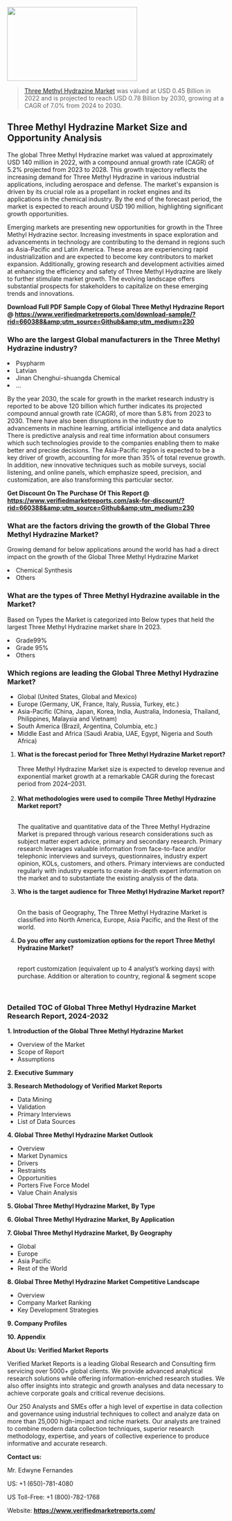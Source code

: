 <img src="https://ffe5etoiles.com/wp-content/uploads/2024/12/MST1-300x171.png" alt="" width="300" height="171" class="alignnone size-medium wp-image-20088" /><blockquote><p><p><a href="https://www.verifiedmarketreports.com/download-sample/?rid=660388&utm_source=Github&utm_medium=230" target="_blank">Three Methyl Hydrazine Market</a> was valued at USD 0.45 Billion in 2022 and is projected to reach USD 0.78 Billion by 2030, growing at a CAGR of 7.0% from 2024 to 2030.</p></blockquote><p><h2>Three Methyl Hydrazine Market Size and Opportunity Analysis</h2><p>The global Three Methyl Hydrazine market was valued at approximately USD 140 million in 2022, with a compound annual growth rate (CAGR) of 5.2% projected from 2023 to 2028. This growth trajectory reflects the increasing demand for Three Methyl Hydrazine in various industrial applications, including aerospace and defense. The market's expansion is driven by its crucial role as a propellant in rocket engines and its applications in the chemical industry. By the end of the forecast period, the market is expected to reach around USD 190 million, highlighting significant growth opportunities.</p><p>Emerging markets are presenting new opportunities for growth in the Three Methyl Hydrazine sector. Increasing investments in space exploration and advancements in technology are contributing to the demand in regions such as Asia-Pacific and Latin America. These areas are experiencing rapid industrialization and are expected to become key contributors to market expansion. Additionally, growing research and development activities aimed at enhancing the efficiency and safety of Three Methyl Hydrazine are likely to further stimulate market growth. The evolving landscape offers substantial prospects for stakeholders to capitalize on these emerging trends and innovations.</p></p><p class=""><strong>Download Full PDF Sample Copy of Global Three Methyl Hydrazine Report @ <a href="https://www.verifiedmarketreports.com/download-sample/?rid=660388&amp;utm_source=Github&amp;utm_medium=230" target="_blank">https://www.verifiedmarketreports.com/download-sample/?rid=660388&amp;utm_source=Github&amp;utm_medium=230</a></strong></p><h3 id="" class="">Who are the largest Global manufacturers in the Three Methyl Hydrazine industry?</h3><p><li>Psypharm</li><li> Latvian</li><li> Jinan Chenghui-shuangda Chemical</li><li> ...</li></p><div class=""><div class="" dir="" data-message-author-role="" data-message-id="" data-message-model-slug=""><div class=""><div class=""><div class=""><div class="" dir="" data-message-author-role="" data-message-id="" data-message-model-slug=""><div class=""><div class=""><p>By the year 2030, the scale for growth in the market research industry is reported to be above 120 billion which further indicates its projected compound annual growth rate (CAGR), of more than 5.8% from 2023 to 2030. There have also been disruptions in the industry due to advancements in machine learning, artificial intelligence and data analytics There is predictive analysis and real time information about consumers which such technologies provide to the companies enabling them to make better and precise decisions. The Asia-Pacific region is expected to be a key driver of growth, accounting for more than 35% of total revenue growth. In addition, new innovative techniques such as mobile surveys, social listening, and online panels, which emphasize speed, precision, and customization, are also transforming this particular sector.</p><p><strong>Get Discount On The Purchase Of This Report @&nbsp; <a href="https://www.verifiedmarketreports.com/ask-for-discount/?rid=660388&amp;utm_source=Github&amp;utm_medium=230" target="_blank">https://www.verifiedmarketreports.com/ask-for-discount/?rid=660388&amp;utm_source=Github&amp;utm_medium=230</a></strong></p></div></div></div></div></div></div></div></div><h3 id="" class="">What are the factors driving the growth of the Global Three Methyl Hydrazine Market?</h3><p id="" class="">Growing demand for below applications around the world has had a direct impact on the growth of the Global Three Methyl Hydrazine Market</p><p id="" class=""><li>Chemical Synthesis</li><li> Others</li></p><h3 id="" class="">What are the types of Three Methyl Hydrazine available in the Market?</h3><p id="" class="">Based on Types the Market is categorized into Below types that held the largest Three Methyl Hydrazine market share In 2023.</p><p id="" class=""><li>Grade99%</li><li> Grade 95%</li><li> Others</li></p><h3 id="" class="">Which regions are leading the Global Three Methyl Hydrazine Market?</h3><ul><li>Global (United States, Global and Mexico)</li><li>Europe (Germany, UK, France, Italy, Russia, Turkey, etc.)</li><li>Asia-Pacific (China, Japan, Korea, India, Australia, Indonesia, Thailand, Philippines, Malaysia and Vietnam)</li><li>South America (Brazil, Argentina, Columbia, etc.)</li><li>Middle East and Africa (Saudi Arabia, UAE, Egypt, Nigeria and South Africa)</li></ul><p><ol><li><strong>What is the forecast period for Three Methyl Hydrazine Market report?<br /></strong><br /><span data-sheets-root="1" data-sheets-value="{&quot;1&quot;:2,&quot;2&quot;:&quot;XXXX size is expected to develop revenue and exponential market growth at a remarkable CAGR during the forecast period from 2024&ndash;2030.&quot;}" data-sheets-userformat="{&quot;2&quot;:12674,&quot;4&quot;:{&quot;1&quot;:2,&quot;2&quot;:16776960},&quot;10&quot;:2,&quot;11&quot;:0,&quot;15&quot;:&quot;Arial&quot;,&quot;16&quot;:12}">Three Methyl Hydrazine Market size is expected to develop revenue and exponential market growth at a remarkable CAGR during the forecast period from 2024&ndash;2031.</span><br /><br /></li><li><strong>What methodologies were used to compile Three Methyl Hydrazine Market report?<br /><br /></strong><p>The qualitative and quantitative data of the&nbsp;Three Methyl Hydrazine Market is prepared through various research considerations such as subject matter expert advice, primary and secondary research. Primary research leverages valuable information from face-to-face and/or telephonic interviews and surveys, questionnaires, industry expert opinion, KOLs, customers, and others. Primary interviews are conducted regularly with industry experts to create in-depth expert information on the market and to substantiate the existing analysis of the data.&nbsp;</p></li><li><strong>Who is the target audience for Three Methyl Hydrazine Market report?<br /><br /></strong><p>On the basis of Geography, The&nbsp;Three Methyl Hydrazine Market is classified into North America, Europe, Asia Pacific, and the Rest of the world.</p></li><li><strong>Do you offer any customization options for the report Three Methyl Hydrazine Market?<br /><br /></strong><p>report customization (equivalent up to 4 analyst&rsquo;s working days) with purchase. Addition or alteration to country, regional &amp; segment scope</p><p>&nbsp;</p></li></ol></p><h3 id="" class="">Detailed TOC of Global Three Methyl Hydrazine Market Research Report, 2024-2032</h3><p id="" class=""><strong>1. Introduction of the Global Three Methyl Hydrazine Market</strong></p><ul><li>Overview of the Market</li><li>Scope of Report</li><li>Assumptions</li></ul><p id="" class=""><strong>2. Executive Summary</strong></p><p id="" class=""><strong>3. Research Methodology of&nbsp;Verified Market Reports</strong></p><ul><li>Data Mining</li><li>Validation</li><li>Primary Interviews</li><li>List of Data Sources</li></ul><p id="" class=""><strong>4. Global Three Methyl Hydrazine Market Outlook</strong></p><ul><li>Overview</li><li>Market Dynamics</li><li>Drivers</li><li>Restraints</li><li>Opportunities</li><li>Porters Five Force Model</li><li>Value Chain Analysis</li></ul><p id="" class=""><strong>5. Global Three Methyl Hydrazine Market, By&nbsp;Type</strong></p><p id="" class=""><strong>6. Global Three Methyl Hydrazine Market, By Application</strong></p><p id="" class=""><strong>7. Global Three Methyl Hydrazine Market, By Geography</strong></p><ul><li>Global</li><li>Europe</li><li>Asia Pacific</li><li>Rest of the World</li></ul><p id="" class=""><strong>8. Global Three Methyl Hydrazine Market Competitive Landscape</strong></p><ul><li>Overview</li><li>Company Market Ranking</li><li>Key Development Strategies</li></ul><p id="" class=""><strong>9. Company Profiles</strong></p><p id="" class=""><strong>10. Appendix</strong></p><p id="" class=""><strong>About Us: Verified Market Reports</strong></p><p id="" class="">Verified Market Reports is a leading Global Research and Consulting firm servicing over 5000+ global clients. We provide advanced analytical research solutions while offering information-enriched research studies. We also offer insights into strategic and growth analyses and data necessary to achieve corporate goals and critical revenue decisions.</p><p id="" class="">Our 250 Analysts and SMEs offer a high level of expertise in data collection and governance using industrial techniques to collect and analyze data on more than 25,000 high-impact and niche markets. Our analysts are trained to combine modern data collection techniques, superior research methodology, expertise, and years of collective experience to produce informative and accurate research.</p><p id="" class=""><strong>Contact us:</strong></p><p id="" class="">Mr. Edwyne Fernandes</p><p id="" class="">US: +1 (650)-781-4080</p><p id="" class="">US Toll-Free: +1 (800)-782-1768</p><p id="" class="">Website: <a target="" data-test-app-aware-link=""><strong>https://www.verifiedmarketreports.com/</strong></a></p>
